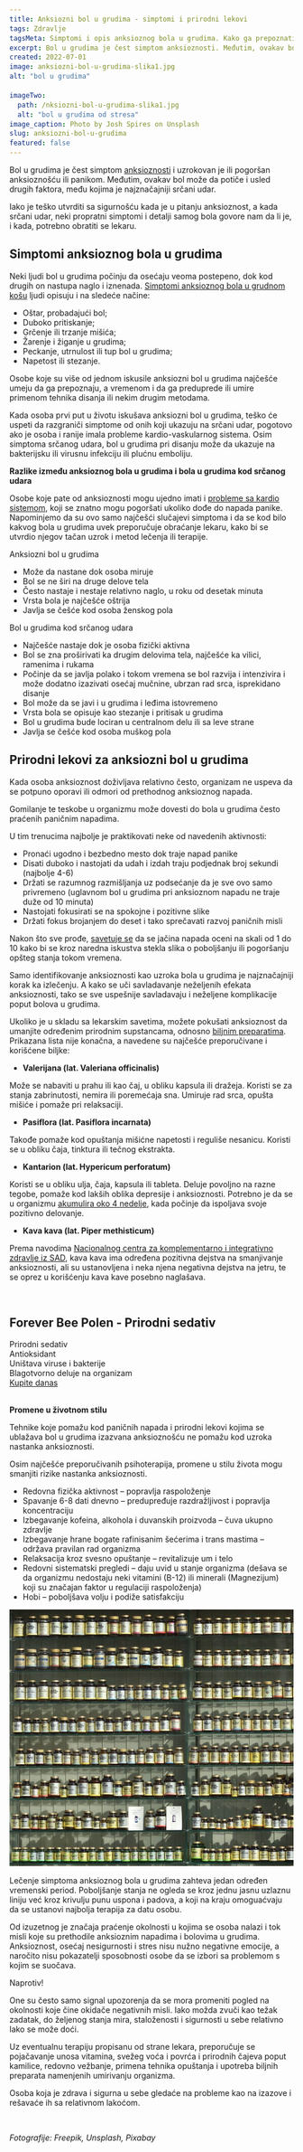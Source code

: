 ```yaml
---
title: Anksiozni bol u grudima - simptomi i prirodni lekovi
tags: Zdravlje
tagsMeta: Simptomi i opis anksioznog bola u grudima. Kako ga prepoznati i kada je neophodno pozvati pomoć? Prirodni lekovi i preparati.
excerpt: Bol u grudima je čest simptom anksioznosti. Međutim, ovakav bol može biti uzrokovan i drugim faktorima, među kojima je najznačajniji srčani udar.
created: 2022-07-01
image: anksiozni-bol-u-grudima-slika1.jpg
alt: "bol u grudima"

imageTwo:
  path: /nksiozni-bol-u-grudima-slika1.jpg
  alt: "bol u grudima od stresa"
image_caption: Photo by Josh Spires on Unsplash
slug: anksiozni-bol-u-grudima
featured: false
---
```


<div class="text-component line-height-lg v-space-md">

Bol u grudima je čest simptom [anksioznosti](https://ubuntucentar.com/blog/anksioznost-i-anksiozni-poremecaji/sta-je-aksioznost/) i uzrokovan je ili pogoršan anksioznošću ili panikom.  Međutim, ovakav bol može da potiče i usled drugih faktora, među kojima je najznačajniji srčani udar.  

Iako je teško utvrditi sa sigurnošću kada je u pitanju anksioznost, a kada srčani udar, neki propratni simptomi i detalji samog bola govore nam da li je, i kada, potrebno obratiti se lekaru.

## Simptomi anksioznog bola u grudima

Neki ljudi bol u grudima počinju da osećaju veoma postepeno, dok kod drugih on nastupa naglo i iznenada. [Simptomi anksioznog bola u grudnom košu](https://www.healthline.com/health/anxiety/anxiety-chest-pain#symptoms) ljudi opisuju i na sledeće načine:

- Oštar, probadajući bol;
- Duboko pritiskanje;
- Grčenje ili trzanje mišića;
- Žarenje i žiganje u grudima;
- Peckanje, utrnulost ili tup bol u grudima;
- Napetost ili stezanje.

Osobe koje su više od jednom iskusile anksiozni bol u grudima najčešće umeju da ga prepoznaju, a vremenom i da ga preduprede ili umire primenom tehnika disanja ili nekim drugim metodama. 

Kada osoba prvi put u životu iskušava anksiozni bol u grudima, teško će uspeti da razgraniči simptome od onih koji ukazuju na srčani udar, pogotovo ako je osoba i ranije imala probleme kardio-vaskularnog sistema. Osim simptoma srčanog udara, bol u grudima pri disanju može da ukazuje na bakterijsku ili virusnu infekciju ili plućnu emboliju.

**Razlike između anksioznog bola u grudima i bola u grudima kod srčanog udara**

Osobe koje pate od anksioznosti mogu ujedno imati i [probleme sa kardio sistemom](https://www.medicalnewstoday.com/articles/319496#what-causes-chest-pain-during-anxiety), koji se znatno mogu pogoršati ukoliko dođe do napada panike. 
Napominjemo da su ovo samo najčešći slučajevi simptoma i da se kod bilo kakvog bola u grudima uvek preporučuje obraćanje lekaru, kako bi se utvrdio njegov tačan uzrok i metod lečenja ili terapije.

Anksiozni bol u grudima

- Može da nastane dok osoba miruje
- Bol se ne širi na druge delove tela
- Često nastaje i nestaje relativno naglo, u roku od desetak minuta
- Vrsta bola je najčešće oštrija 
- Javlja se češće kod osoba ženskog pola

Bol u grudima kod srčanog udara

- Najčešće nastaje dok je osoba fizički aktivna
- Bol se zna proširivati ka drugim delovima tela, najčešće ka vilici, ramenima i rukama
- Počinje da se javlja polako i tokom vremena se bol razvija i intenzivira i može dodatno izazivati osećaj mučnine, ubrzan rad srca, isprekidano disanje 
- Bol može da se javi i u grudima i leđima istovremeno
- Vrsta bola se opisuje kao stezanje i pritisak u grudima
- Bol u grudima bude lociran u centralnom delu ili sa leve strane
- Javlja se češće kod osoba muškog pola

## Prirodni lekovi za anksiozni bol u grudima

Kada osoba anksioznost doživljava relativno često, organizam ne uspeva da se potpuno oporavi ili odmori od prethodnog anksioznog napada. 

Gomilanje te teskobe u organizmu može dovesti do bola u grudima često praćenih paničnim napadima. 

U tim trenucima najbolje je praktikovati neke od navedenih aktivnosti:
- Pronaći ugodno i bezbedno mesto dok traje napad panike
- Disati duboko i nastojati da udah i izdah traju podjednak broj sekundi (najbolje 4-6)
- Držati se razumnog razmišljanja uz podsećanje da je sve ovo samo privremeno (uglavnom bol u grudima pri anksioznom napadu ne traje duže od 10 minuta)
- Nastojati fokusirati se na spokojne i pozitivne slike 
- Držati fokus brojanjem do deset i tako sprečavati razvoj paničnih misli

Nakon što sve prođe, [savetuje se](https://www.medicalnewstoday.com/articles/319496#when-to-see-a-doctor) da se jačina napada oceni na skali od 1 do 10 kako bi se kroz naredna iskustva stekla slika o poboljšanju ili pogoršanju opšteg stanja tokom vremena.

Samo identifikovanje anksioznosti kao uzroka bola u grudima je najznačajniji korak ka izlečenju. A kako se uči savladavanje neželjenih efekata anksioznosti, tako se sve uspešnije savladavaju i neželjene komplikacije poput bolova u grudima.  

Ukoliko je u skladu sa lekarskim savetima, možete pokušati anksioznost da umanjite određenim prirodnim supstancama, odnosno [biljnim preparatima](https://www.vasezdravlje.com/biljna-ljekarna/fitoterapija-za-dusevni-mir). Prikazana lista nije konačna, a navedene su najčešće preporučivane i korišćene biljke:

- **Valerijana (lat. Valeriana officinalis)**

Može se nabaviti u prahu ili kao čaj, u obliku kapsula ili dražeja. Koristi se za stanja zabrinutosti, nemira ili poremećaja sna. Umiruje rad srca, opušta mišiće i pomaže pri relaksaciji.

- **Pasiflora (lat. Pasiflora incarnata)**

Takođe pomaže kod opuštanja mišićne napetosti i reguliše nesanicu. Koristi se u obliku čaja, tinktura ili tečnog ekstrakta. 

- **Kantarion (lat. Hypericum perforatum)**

Koristi se u obliku ulja, čaja, kapsula ili tableta. Deluje povoljno na razne tegobe, pomaže kod lakših oblika depresije i anksioznosti. Potrebno je da se u organizmu [akumulira oko 4 nedelje](https://ordinacija.tv/kantarion-biljka-za-lecenje-depresije-stresa-pms-a/), kada počinje da ispoljava svoje pozitivno delovanje. 

- **Kava kava (lat. Piper methisticum)**

Prema navodima [Nacionalnog centra za komplementarno i integrativno zdravlje iz SAD](https://www.nccih.nih.gov/health/kava), kava kava ima određena pozitivna dejstva na smanjivanje anksioznosti, ali su ustanovljena i neka njena negativna dejstva na jetru, te se oprez u korišćenju kava kave posebno naglašava.



<br>

<div class="container text-component__block--outset padding-y-md padding-x-md radius-lg margin-top-md bg-white">
	<div class="grid gap-sm">
		<div class="col-4@md">
			<g-image class="" src="~/assets/img/forever_bee_pollen.webp" alt="polen"></g-image>
		</div> 
		<div class="col-8@md">
			<div class="flex flex-wrap gap-sm items-center">
				<div class="">
					<h2 class="text-lg">Forever Bee Polen - Prirodni sedativ</h2>
				</div>
        <div class="grid margin-bottom-lg gap-xxs">
					<div class="flex items-center text-sm">
						<g-image style="width: auto !important;" class="margin-left-important" src="~/assets/img/check.svg"></g-image>
							Prirodni sedativ
					</div>
          <div class="flex items-center text-sm">
						<g-image style="width: auto !important;" class="margin-left-important" src="~/assets/img/check.svg"></g-image>
						 Antioksidant
					</div>
          <div class="flex items-center text-sm">
						<g-image style="width: auto !important;" class="margin-left-important" src="~/assets/img/check.svg"></g-image>
						Uništava viruse i bakterije
					</div>
           <div class="flex items-center text-sm">
						<g-image style="width: auto !important;" class="margin-left-important" src="~/assets/img/check.svg"></g-image>
						 Blagotvorno deluje na organizam
					</div>
        </div>
			</div>
			<div class="flex gap-md@sm gap-md flex-column flex-row@sm padding-top-lg justify-between@sm items-center">
				<a href="https://flpshop.rs/dodaci-ishrani/11653/forever-bee-pollen/360000954255/personal.html" class="kupiteCTA btn btn--primary flex-grow center-between@lg justify-center btn--md">
					Kupite danas
				</a>
				<g-image style="width: auto !important;" class="" src="~/assets/img/logo-futer.png"></g-image>
			</div>
		</div>
	</div>
</div>

<br>

**Promene u životnom stilu**

Tehnike koje pomažu kod paničnih napada i prirodni lekovi kojima se ublažava bol u grudima izazvana anksioznošću ne pomažu kod uzroka nastanka anksioznosti.

Osim najčešće preporučivanih psihoterapija, promene u stilu života mogu smanjiti rizike nastanka anksioznosti. 

- Redovna fizička aktivnost – popravlja raspoloženje
- Spavanje 6-8 dati dnevno – predupređuje razdražljivost i popravlja koncentraciju
- Izbegavanje kofeina, alkohola i duvanskih proizvoda – čuva ukupno zdravlje 
- Izbegavanje hrane bogate rafinisanim šećerima i trans mastima – održava pravilan rad organizma
- Relaksacija kroz svesno opuštanje – revitalizuje um i telo
- Redovni sistematski pregledi – daju uvid u stanje organizma (dešava se da organizmu nedostaju neki vitamini (B-12) ili minerali (Magnezijum) koji su značajan faktor u regulaciji raspoloženja) 
- Hobi – poboljšava volju i podiže satisfakciju

![lek za bol u grudima](./images/anksiozni-bol-u-grudima-slika2.jpg)

Lečenje simptoma anksioznog bola u grudima zahteva jedan određen vremenski period. Poboljšanje stanja ne ogleda se kroz jednu jasnu uzlaznu liniju već kroz krivulju punu uspona i padova, a koji na kraju  omoguaćvaju da se ustanovi najbolja terapija za datu osobu. 

Od izuzetnog je značaja praćenje okolnosti u kojima se osoba nalazi i tok misli koje su prethodile anksioznim napadima i bolovima u grudima. Anksioznost, osećaj nesigurnosti i stres nisu nužno negativne emocije, a naročito nisu pokazatelji sposobnosti osobe da se izbori sa problemom s kojim se suočava. 

Naprotiv! 

One su često samo signal upozorenja da se mora promeniti pogled na okolnosti koje čine okidače negativnih misli. Iako možda zvuči kao težak zadatak, do željenog stanja mira, staloženosti i sigurnosti u sebe relativno lako se može doći. 

Uz eventualnu terapiju propisanu od strane lekara, preporučuje se pojačavanje unosa vitamina, svežeg voća i povrća i prirodnih čajeva poput kamilice, redovno vežbanje, primena tehnika opuštanja i upotreba biljnih preparata namenjenih umirivanju organizma. 

Osoba koja je zdrava i sigurna u sebe gledaće na probleme kao na izazove i rešavaće ih sa relativnom lakoćom. 

<br>

*Fotografije: Freepik, Unsplash, Pixabay*




</div>










